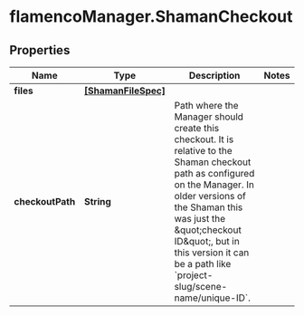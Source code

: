 # flamencoManager.ShamanCheckout

## Properties

Name | Type | Description | Notes
------------ | ------------- | ------------- | -------------
**files** | [**[ShamanFileSpec]**](ShamanFileSpec.md) |  | 
**checkoutPath** | **String** | Path where the Manager should create this checkout. It is relative to the Shaman checkout path as configured on the Manager. In older versions of the Shaman this was just the \&quot;checkout ID\&quot;, but in this version it can be a path like &#x60;project-slug/scene-name/unique-ID&#x60;.  | 


